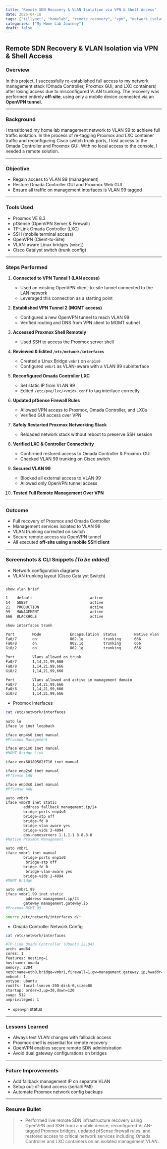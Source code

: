 ```yaml
---
title: "Remote SDN Recovery & VLAN Isolation via VPN & Shell Access"
date: 2025-04-18
tags: ["tillynet", "homelab", "remote_recovery", "vpn", "network_isolation", "networkisolation", "proxmox", "hypervisor", "vpn", "openvpn", "virtual_network"]
categories: ["My Home Lab Journey"]
draft: false
---
```


## Remote SDN Recovery & VLAN Isolation via VPN & Shell Access

### Overview

In this project, I successfully re-established full access to my network management stack (Omada Controller, Proxmox GUI, and LXC containers) after losing access due to misconfigured VLAN trunking. The recovery was performed entirely **off-site**, using only a mobile device connected via an **OpenVPN tunnel**.

---

### Background

I transitioned my home lab management network to VLAN 99 to achieve full traffic isolation. In the process of re-tagging Proxmox and LXC container traffic and reconfiguring Cisco switch trunk ports, I lost access to the Omada Controller and Proxmox GUI. With no local access to the console, I needed a remote solution.

---

### Objective

- Regain access to VLAN 99 (management)
- Restore Omada Controller GUI and Proxmox Web GUI
- Ensure all traffic on management interfaces is VLAN 99 tagged

---

### Tools Used

- Proxmox VE 8.3
- pfSense (OpenVPN Server & Firewall)
- TP-Link Omada Controller (LXC)
- SSH (mobile terminal access)
- OpenVPN (Client-to-Site)
- VLAN-aware Linux bridges (`vmbr1`)
- Cisco Catalyst switch (trunk config)

---

### Steps Performed

1. **Connected to VPN Tunnel 1 (LAN access)**  
   - Used an existing OpenVPN client-to-site tunnel connected to the LAN network  
   - Leveraged this connection as a starting point

2. **Established VPN Tunnel 2 (MGMT access)**  
   - Configured a new OpenVPN tunnel to reach VLAN 99  
   - Verified routing and DNS from VPN client to MGMT subnet

3. **Accessed Proxmox Shell Remotely**  
   - Used SSH to access the Proxmox server shell

4. **Reviewed & Edited `/etc/network/interfaces`**  
   - Created a Linux Bridge `vmbr1` on `enp1s0`  
   - Configured `vmbr1` as VLAN-aware with a VLAN 99 subinterface

5. **Reconfigured Omada Controller LXC**  
   - Set static IP from VLAN 99  
   - Edited `/etc/pve/lxc/<vmid>.conf` to tag interface correctly

6. **Updated pfSense Firewall Rules**  
   - Allowed VPN access to Proxmox, Omada Controller, and LXCs  
   - Verified GUI access over VPN

7. **Safely Restarted Proxmox Networking Stack**  
   - Reloaded network stack without reboot to preserve SSH session

8. **Verified LXC & Controller Connectivity**  
   - Confirmed restored access to Omada Controller & Proxmox GUI  
   - Checked VLAN 99 trunking on Cisco switch

9. **Secured VLAN 99**  
   - Blocked all external access to VLAN 99  
   - Allowed only OpenVPN tunnel access

10. **Tested Full Remote Management Over VPN**

---

### Outcome

- Full recovery of Proxmox and Omada Controller  
- Management services isolated to VLAN 99  
- VLAN trunking corrected on switch  
- Secure remote access via OpenVPN tunnel  
- All executed **off-site using a mobile SSH client**

---

### Screenshots & CLI Snippets _(To be added)_

- Network configuration diagrams  
- VLAN trunking layout (Cisco Catalyst Switch)
```bash

show vlan brief

1    default                          active
14   GUEST                            active
21   PRODUCTION                       active
99   MANAGEMENT                       active
666  BLACKHOLE                        active

show interfaces trunk

Port        Mode             Encapsulation  Status        Native vlan
Fa0/7       on               802.1q         trunking      666
Fa0/8       on               802.1q         trunking      666
Gi0/2       on               802.1q         trunking      666

Port        Vlans allowed on trunk
Fa0/7       1,14,21,99,666
Fa0/8       1,14,21,99,666
Gi0/2       1,14,21,99,666

Port        Vlans allowed and active in management domain
Fa0/7       1,14,21,99,666
Fa0/8       1,14,21,99,666
Gi0/2       1,14,21,99,666

```

- Proxmox Interfaces
```bash
cat /etc/network/interfaces
	
auto lo
iface lo inet loopback

iface enp4s0 inet manual
#Proxmox Management

iface enp1s0 inet manual
#MGMT Bridge Link

iface enx60189502f716 inet manual

iface enp2s0 inet manual
#PfSense LAN

iface enp3s0 inet manual
#PfSense WAN

auto vmbr0
iface vmbr0 inet static
	    address fallback.management.ip/24
	    bridge-ports enp4s0
	    bridge-stp off
	    bridge-fd 0
	    bridge-vlan-aware yes
	    bridge-vids 2-4094
	    dns-nameservers 1.1.1.1 8.8.8.8
#Native Proxmox Management

auto vmbr1
iface vmbr1 inet manual
	    bridge-ports enp1s0
	     bridge-stp off
	    bridge-fd 0
	     bridge-vlan-aware yes
	    bridge-vids 2-4094
#MGMT Bridge

auto vmbr1.99
iface vmbr1.99 inet static
	     address management.ip/24
	    gateway management.gateway.ip
#Proxmox MGMT 99

source /etc/network/interfaces.d/*

```
- Omada Controller Network Config
```bash
cat /etc/network/interfaces

#TP-Link Omada Controller (Ubuntu 22.04)
arch: amd64
cores: 1
features: nesting=1
hostname: omada
memory: 2304
net0:name=eth0,bridge=vmbr1,firewall=1,gw=management.gateway.ip,hwaddr=macaddress,ip=management.ip/24,tag=99,type=veth
onboot: 1
ostype: ubuntu
rootfs: local-lvm:vm-200-disk-0,size=8G
startup: order=3,up=30,down=120
swap: 512
unprivileged: 1

```
- `openvpn` status

---

### Lessons Learned

- Always test VLAN changes with fallback access
- Proxmox shell is essential for remote recovery
- OpenVPN enables secure remote SDN administration
- Avoid dual gateway configurations on bridges

---

### Future Improvements

- Add fallback management IP on separate VLAN
- Setup out-of-band access (serial/IPMI)
- Automate Proxmox network config backups

---

### Resume Bullet

> - Performed live remote SDN infrastructure recovery using OpenVPN and SSH from a mobile device; reconfigured VLAN-tagged Proxmox bridges, updated pfSense firewall rules, and restored access to critical network services including Omada Controller and LXC containers on an isolated management VLAN.
